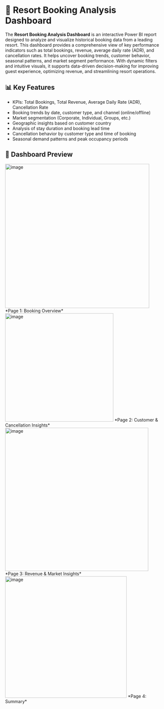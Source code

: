 # 🏨 Resort Booking Analysis Dashboard

The **Resort Booking Analysis Dashboard** is an interactive Power BI report designed to analyze and visualize historical booking data from a leading resort. This dashboard provides a comprehensive view of key performance indicators such as total bookings, revenue, average daily rate (ADR), and cancellation rates. It helps uncover booking trends, customer behavior, seasonal patterns, and market segment performance. With dynamic filters and intuitive visuals, it supports data-driven decision-making for improving guest experience, optimizing revenue, and streamlining resort operations.



## 📊 Key Features

- KPIs: Total Bookings, Total Revenue, Average Daily Rate (ADR), Cancellation Rate
- Booking trends by date, customer type, and channel (online/offline)
- Market segmentation (Corporate, Individual, Groups, etc.)
- Geographic insights based on customer country
- Analysis of stay duration and booking lead time
- Cancellation behavior by customer type and time of booking
- Seasonal demand patterns and peak occupancy periods

## 📸 Dashboard Preview

<img width="465" alt="image" src="https://github.com/user-attachments/assets/08facd1e-af2b-4a5c-a8dd-2ec04a37a44d" />
*Page 1: Booking Overview*

<img width="349" alt="image" src="https://github.com/user-attachments/assets/4647517d-dce5-46b9-a3ed-5f8b94689a69" />
*Page 2: Customer & Cancellation Insights*

<img width="462" alt="image" src="https://github.com/user-attachments/assets/8135704b-ae2e-47f2-8c94-c00d1df06d90" />
*Page 3: Revenue & Market Insights*

<img width="392" alt="image" src="https://github.com/user-attachments/assets/1335fc07-44dc-4986-be54-21a868cb9e9e" />
*Page 4: Summary*



